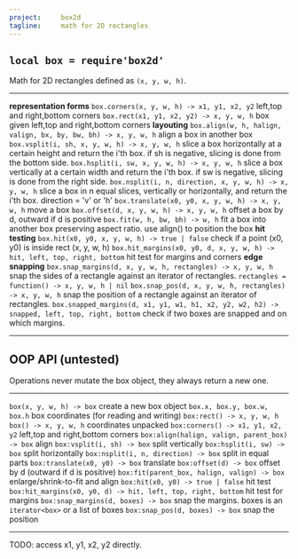 ```yaml
---
project:     box2d
tagline:     math for 2D rectangles
---
```


## `local box = require'box2d'`

Math for 2D rectangles defined as `(x, y, w, h)`.

---------------------------------------------------------------------------------------------- --------------------------------------------
**representation forms**
`box.corners(x, y, w, h) -> x1, y1, x2, y2`                                                    left,top and right,bottom corners
`box.rect(x1, y1, x2, y2) -> x, y, w, h`                                                       box given left,top and right,bottom corners
**layouting**
`box.align(w, h, halign, valign, bx, by, bw, bh) -> x, y, w, h`                                align a box in another box
`box.vsplit(i, sh, x, y, w, h) -> x, y, w, h`                                                  slice a box horizontally at a certain height and return the i'th box. if sh is negative, slicing is done from the bottom side.
`box.hsplit(i, sw, x, y, w, h) -> x, y, w, h`                                                  slice a box vertically at a certain width and return the i'th box. if sw is negative, slicing is done from the right side.
`box.nsplit(i, n, direction, x, y, w, h) -> x, y, w, h`                                        slice a box in n equal slices, vertically or horizontally, and return the i'th box. direction = 'v' or 'h'
`box.translate(x0, y0, x, y, w, h) -> x, y, w, h`                                              move a box
`box.offset(d, x, y, w, h) -> x, y, w, h`                                                      offset a box by d, outward if d is positive
`box.fit(w, h, bw, bh) -> w, h`                                                                fit a box into another box preserving aspect ratio. use align() to position the box
**hit testing**
`box.hit(x0, y0, x, y, w, h) -> true | false`                                                  check if a point (x0, y0) is inside rect (x, y, w, h)
`box.hit_margins(x0, y0, d, x, y, w, h) -> hit, left, top, right, bottom`                      hit test for margins and corners
**edge snapping**
`box.snap_margins(d, x, y, w, h, rectangles) -> x, y, w, h`                                    snap the sides of a rectangle against an iterator of rectangles. `rectangles = function() -> x, y, w, h | nil`
`box.snap_pos(d, x, y, w, h, rectangles) -> x, y, w, h`                                        snap the position of a rectangle against an iterator of rectangles.
`box.snapped_margins(d, x1, y1, w1, h1, x2, y2, w2, h2) -> snapped, left, top, right, bottom`  check if two boxes are snapped and on which margins.
---------------------------------------------------------------------------------------------- --------------------------------------------

## OOP API (untested)

Operations never mutate the box object, they always return a new one.

-------------------------------------------------------------------- --------------------------------------------------------------------
`box(x, y, w, h) -> box`                                             create a new box object
`box.x, box.y, box.w, box.h`                                         box coordinates (for reading and writing)
`box:rect() -> x, y, w, h` <br> `box() -> x, y, w, h`                coordinates unpacked
`box:corners() -> x1, y1, x2, y2`                                    left,top and right,bottom corners
`box:align(halign, valign, parent_box) -> box`                       align
`box:vsplit(i, sh) -> box`                                           split vertically
`box:hsplit(i, sw) -> box`                                           split horizontally
`box:nsplit(i, n, direction) -> box`                                 split in equal parts
`box:translate(x0, y0) -> box`                                       translate
`box:offset(d) -> box`                                               offset by d (outward if d is positive)
`box:fit(parent_box, halign, valign) -> box`                         enlarge/shrink-to-fit and align
`box:hit(x0, y0) -> true | false`                                    hit test
`box:hit_margins(x0, y0, d) -> hit, left, top, right, bottom`        hit test for margins
`box:snap_margins(d, boxes) -> box`                                  snap the margins. boxes is an `iterator<box>` or a list of boxes
`box:snap_pos(d, boxes) -> box`                                      snap the position
-------------------------------------------------------------------- --------------------------------------------------------------------

TODO: access x1, y1, x2, y2 directly.

